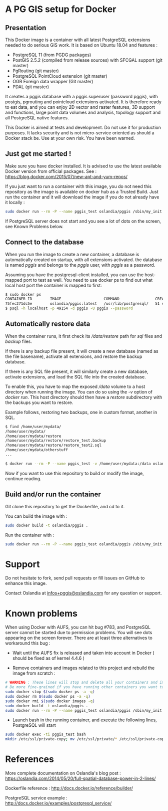 A PG GIS setup for Docker
=========================

Presentation
------------

This Docker image is a container with all latest PostgreSQL extensions needed to do serious GIS work.
It is based on Ubuntu 18.04 and features :

* PostgreSQL 11 (from PGDG packages)
* PostGIS 2.5.2 (compiled from release sources) with SFCGAL support (git master)
* PgRouting (git master)
* PostgreSQL PointCloud extension (git master)
* OGR Foreign data wrapper (Git master)
* PDAL (git master)


It creates a pggis database with a pggis superuser (password pggis), with postgis, pgrouting and pointcloud extensions activated. It is therefore ready to eat data, and you can enjoy 2D vector and raster features, 3D support and functions, large point data volumes and analysis, topology support and all PostgreSQL native features.

This Docker is aimed at tests and development. Do not use it for production purposes. It lacks security and is not micro-service oriented as should a Docker stack be. Use at your own risk. You have been warned.

Just get me started !
---------------------

Make sure you have docker installed. It is advised to use the latest available Docker version from official packages. See : https://blog.docker.com/2015/07/new-apt-and-yum-repos/

If you just want to run a container with this image, you do not need this repository as the image is available on docker hub as a Trusted Build.
Just run the container and it will download the image if you do not already have it locally :

```sh
sudo docker run --rm -P --name pggis_test oslandia/pggis /sbin/my_init
```

If PostgreSQL server does not start and you see a lot of dots on the screen, see Known Problems below.

Connect to the database
-----------------------

When you run the image to create a new container, a database is automatically created on startup, with all extensions activated. the database is named *pggis* and belongs to the *pggis* user, with *pggis* as a password.

Assuming you have the postgresql-client installed, you can use the host-mapped port to test as well. You need to use docker ps to find out what local host port the container is mapped to first:

```sh
$ sudo docker ps
CONTAINER ID        IMAGE                   COMMAND                CREATED             STATUS              PORTS                     NAMES
75fec271dc5e        oslandia/pggis:latest   /usr/lib/postgresql/   51 seconds ago      Up 50 seconds       0.0.0.0:49154->5432/tcp   pggis_test          
$ psql -h localhost -p 49154 -d pggis -U pggis --password
```

Automatically restore data
--------------------------

When the container runs, it first check its */data/restore* path for *sql* files and *backup* files.

If there is any backup file present, it will create a new database (named as the file basename), activate all extensions, and restore the backup database.

If there is any SQL file present, it will similarly create a new database, activate extensions, and load the SQL file into the created database.

To enable this, you have to map the exposed */data* volume to a host directory when running the image. You can do so using the *-v* option of *docker run*. This host directory should then have a *restore* subdirectory with the backups you want to restore.

Example follows, restoring two backups, one in custom format, another in SQL.

```sh
$ find /home/user/mydata/
/home/user/mydata/
/home/user/mydata/restore
/home/user/mydata/restore/restore_test.backup
/home/user/mydata/restore/restore_test2.sql
/home/user/mydata/otherstuff
...

$ docker run --rm -P --name pggis_test -v /home/user/mydata:/data oslandia/pggis /sbin/my_init

```

Now if you want to use this repository to build or modify the image, continue reading.

Build and/or run the container
------------------------------

Git clone this repository to get the Dockerfile, and cd to it.

You can build the image with :

```sh
sudo docker build -t oslandia/pggis .
```

Run the container with :

```sh
sudo docker run --rm -P --name pggis_test oslandia/pggis /sbin/my_init
```

Support
=======

Do not hesitate to fork, send pull requests or fill issues on GitHub to enhance this image.

Contact Oslandia at infos+pggis@oslandia.com for any question or support.

Known problems
==============

When using Docker with AUFS, you can hit bug #783, and PostgreSQL server cannot be started due to permission problems. You will see dots appearing on the screen forever. There are at least three alternatives to workaround this bug :

* Wait until the AUFS fix is released and taken into account in Docker ( should be fixed as of kernel 4.4.6 )

* Remove containers and images related to this project and rebuild the image from scratch :

```bash
# WARNING : These lines will stop and delete all your containers and images
# Be more fine-grained if you have running other containers you want to keep !
sudo docker stop $(sudo docker ps -a -q)
sudo docker rm $(sudo docker ps -a -q)
sudo docker rmi $(sudo docker images -q)
sudo docker build -t oslandia/pggis .
sudo docker run --rm -P --name pggis_test oslandia/pggis /sbin/my_init
```

* Launch bash in the running container, and execute the following lines, PostgreSQL will start

```bash
sudo docker exec -ti pggis_test bash
mkdir /etc/ssl/private-copy; mv /etc/ssl/private/* /etc/ssl/private-copy/; rm -r /etc/ssl/private; mv /etc/ssl/private-copy /etc/ssl/private; chmod -R 0700 /etc/ssl/private; chown -R postgres /etc/ssl/private
```

References
==========

More complete documentation on Oslandia's blog post : 
https://oslandia.com/2014/05/20/full-spatial-database-power-in-2-lines/

Dockerfile reference :
http://docs.docker.io/reference/builder/

PostgreSQL service example :
http://docs.docker.io/examples/postgresql_service/

